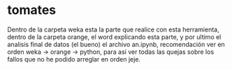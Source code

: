 # tomates
Dentro de la carpeta weka esta la parte que realice con esta herramienta, dentro de la carpeta orange, el word explicando esta parte, y por ultimo el analisis final de datos (el bueno) el archivo an.ipynb, recomendación ver en orden weka -> orange -> python, para así ver todas las quejas sobre los fallos que no he podido arreglar en orden jeje.
